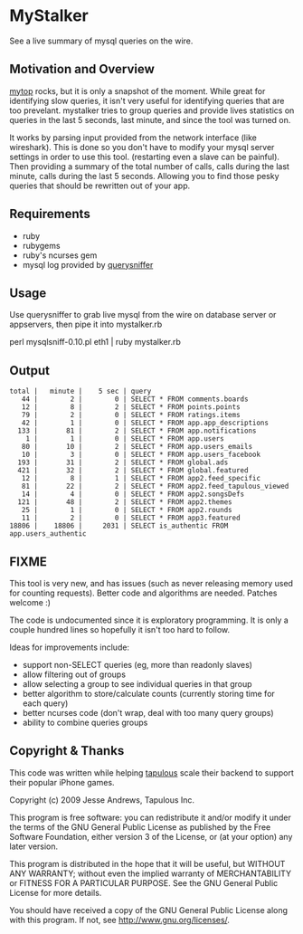 MyStalker
=========

See a live summary of mysql queries on the wire.

Motivation and Overview
-----------------------

[mytop](http://jeremy.zawodny.com/mysql/mytop/) rocks, but it is only a snapshot of the moment.  While great for identifying slow queries, it isn't very useful for identifying queries that are too prevelant.  mystalker tries to group queries and provide lives statistics on queries in the last 5 seconds, last minute, and since the tool was turned on.

It works by parsing input provided from the network interface (like wireshark). This is done so you don't have to modify your mysql server settings in order to use this tool. (restarting even a slave can be painful).  Then providing a summary of the total number of calls, calls during the last minute, calls during the last 5 seconds.  Allowing you to find those pesky queries that should be rewritten out of your app.

Requirements
------------

* ruby
* rubygems
* ruby's ncurses gem
* mysql log provided by [querysniffer](http://iank.org/querysniffer/)

Usage
-----

Use querysniffer to grab live mysql from the wire on database server or appservers, then pipe it into mystalker.rb

  perl mysqlsniff-0.10.pl eth1 | ruby mystalker.rb 

Output
------

    total |   minute |    5 sec | query
       44 |        2 |        0 | SELECT * FROM comments.boards
       12 |        8 |        2 | SELECT * FROM points.points
       79 |        2 |        0 | SELECT * FROM ratings.items
       42 |        1 |        0 | SELECT * FROM app.app_descriptions
      133 |       81 |        2 | SELECT * FROM app.notifications
        1 |        1 |        0 | SELECT * FROM app.users
       80 |       10 |        2 | SELECT * FROM app.users_emails
       10 |        3 |        0 | SELECT * FROM app.users_facebook
      193 |       31 |        2 | SELECT * FROM global.ads
      421 |       32 |        2 | SELECT * FROM global.featured
       12 |        8 |        1 | SELECT * FROM app2.feed_specific
       81 |       22 |        2 | SELECT * FROM app2.feed_tapulous_viewed
       14 |        4 |        0 | SELECT * FROM app2.songsDefs
      121 |       48 |        2 | SELECT * FROM app2.themes
       25 |        1 |        0 | SELECT * FROM app2.rounds
       11 |        2 |        0 | SELECT * FROM app3.featured
    18806 |    18806 |     2031 | SELECT is_authentic FROM app.users_authentic

FIXME
-----

This tool is very new, and has issues (such as never releasing memory used for counting requests).  Better code and algorithms are needed.  Patches welcome :)

The code is undocumented since it is exploratory programming.  It is only a couple hundred lines so hopefully it isn't too hard to follow.

Ideas for improvements include:

* support non-SELECT queries (eg, more than readonly slaves)
* allow filtering out of groups
* allow selecting a group to see individual queries in that group
* better algorithm to store/calculate counts (currently storing time for each query)
* better ncurses code (don't wrap, deal with too many query groups)
* ability to combine queries groups

Copyright & Thanks
------------------

This code was written while helping [tapulous](http://www.tapulous.com) scale their backend to support their popular iPhone games.

Copyright (c) 2009 Jesse Andrews, Tapulous Inc.

This program is free software: you can redistribute it and/or modify
it under the terms of the GNU General Public License as published by
the Free Software Foundation, either version 3 of the License, or
(at your option) any later version.

This program is distributed in the hope that it will be useful,
but WITHOUT ANY WARRANTY; without even the implied warranty of
MERCHANTABILITY or FITNESS FOR A PARTICULAR PURPOSE.  See the
GNU General Public License for more details.

You should have received a copy of the GNU General Public License
along with this program.  If not, see <http://www.gnu.org/licenses/>.

